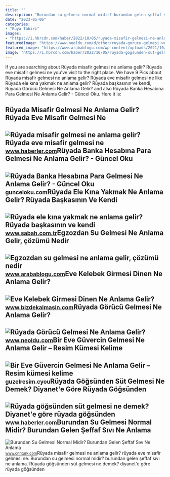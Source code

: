 ```yaml
---
title: ""
description: "Burundan su gelmesi normal midir? burundan gelen şeffaf sıvı ne anlama"
date: "2023-05-06"
categories:
- "Ruya Tabiri"
images:
- "https://i.hbrcdn.com/haber/2022/10/05/ruyada-misafir-gelmesi-ne-anlama-gelir-ruyada-15335862_4634_m.jpg"
featuredImage: "https://www.neoldu.com/d/other/ruyada-gorucu-gelmesi.webp"
featured_image: "https://www.arabablogu.com/wp-content/uploads/2021/10/egzozdan-su-gelmesi.jpg"
image: "https://i.hbrcdn.com/haber/2022/10/05/ruyada-gogsunden-sut-gelmesi-ne-anlama-gelir-15335330_6420_amp.jpg"
---
```


If you are searching about Rüyada misafir gelmesi ne anlama gelir? Rüyada eve misafir gelmesi ne you've visit to the right place. We have 9 Pics about Rüyada misafir gelmesi ne anlama gelir? Rüyada eve misafir gelmesi ne like Rüyada ele kına yakmak ne anlama gelir? Rüyada başkasının ve kendi, Rüyada Görücü Gelmesi Ne Anlama Gelir? and also Rüyada Banka Hesabına Para Gelmesi Ne Anlama Gelir? - Güncel Oku. Here it is:

Rüyada Misafir Gelmesi Ne Anlama Gelir? Rüyada Eve Misafir Gelmesi Ne
---------------------------------------------------------------------

 ![Rüyada misafir gelmesi ne anlama gelir? Rüyada eve misafir gelmesi ne](https://i.hbrcdn.com/haber/2022/10/05/ruyada-misafir-gelmesi-ne-anlama-gelir-ruyada-15335862_4634_m.jpg) <small>www.haberler.com</small>Rüyada Banka Hesabına Para Gelmesi Ne Anlama Gelir? - Güncel Oku
----------------------------------------------------------------

 ![Rüyada Banka Hesabına Para Gelmesi Ne Anlama Gelir? - Güncel Oku](https://gunceloku.com/uploads/ruyada-banka-hesabina-para-gelmesi-ne-anlama-gelir-637e71d450fe1.jpg) <small>gunceloku.com</small>Rüyada Ele Kına Yakmak Ne Anlama Gelir? Rüyada Başkasının Ve Kendi
------------------------------------------------------------------

 ![Rüyada ele kına yakmak ne anlama gelir? Rüyada başkasının ve kendi](https://iasbh.tmgrup.com.tr/4d59c5/752/395/0/0/724/380?u=https://isbh.tmgrup.com.tr/sbh/2021/09/27/ruyada-ele-kina-yakmak-ne-anlama-gelir-ruyada-elinde-kina-gormek-ne-demek-1632740056226.jpg) <small>www.sabah.com.tr</small>Egzozdan Su Gelmesi Ne Anlama Gelir, çözümü Nedir
-------------------------------------------------

 ![Egzozdan su gelmesi ne anlama gelir, çözümü nedir](https://www.arabablogu.com/wp-content/uploads/2021/10/egzozdan-su-gelmesi.jpg) <small>www.arabablogu.com</small>Eve Kelebek Girmesi Dinen Ne Anlama Gelir?
------------------------------------------

 ![Eve Kelebek Girmesi Dinen Ne Anlama Gelir?](https://www.bizdekalmasin.com/wp-content/uploads/2023/03/Eve-Kelebek-Girmesi-Dinen-Ne-Anlama-Gelir-scaled.jpg) <small>www.bizdekalmasin.com</small>Rüyada Görücü Gelmesi Ne Anlama Gelir?
--------------------------------------

 ![Rüyada Görücü Gelmesi Ne Anlama Gelir?](https://www.neoldu.com/d/other/ruyada-gorucu-gelmesi.webp) <small>www.neoldu.com</small>Bir Eve Güvercin Gelmesi Ne Anlama Gelir – Resim Kümesi Kelime
--------------------------------------------------------------

 ![Bir Eve Güvercin Gelmesi Ne Anlama Gelir – Resim kümesi kelime](https://i1.wp.com/leydi-prelest.ru/wp-content/uploads/2018/10/4-2.png) <small>guzelresim.cyou</small>Rüyada Göğsünden Süt Gelmesi Ne Demek? Diyanet'e Göre Rüyada Göğsünden
----------------------------------------------------------------------

 ![Rüyada göğsünden süt gelmesi ne demek? Diyanet'e göre rüyada göğsünden](https://i.hbrcdn.com/haber/2022/10/05/ruyada-gogsunden-sut-gelmesi-ne-anlama-gelir-15335330_6420_amp.jpg) <small>www.haberler.com</small>Burundan Su Gelmesi Normal Midir? Burundan Gelen Şeffaf Sıvı Ne Anlama
----------------------------------------------------------------------

 ![Burundan Su Gelmesi Normal Midir? Burundan Gelen Şeffaf Sıvı Ne Anlama](https://i.cnnturk.com/i/cnnturk/75/0x0/605283e2214ed804a47fe739.jpg) <small>www.cnnturk.com</small>Rüyada misafir gelmesi ne anlama gelir? rüyada eve misafir gelmesi ne. Burundan su gelmesi normal midir? burundan gelen şeffaf sıvı ne anlama. Rüyada göğsünden süt gelmesi ne demek? diyanet'e göre rüyada göğsünden
